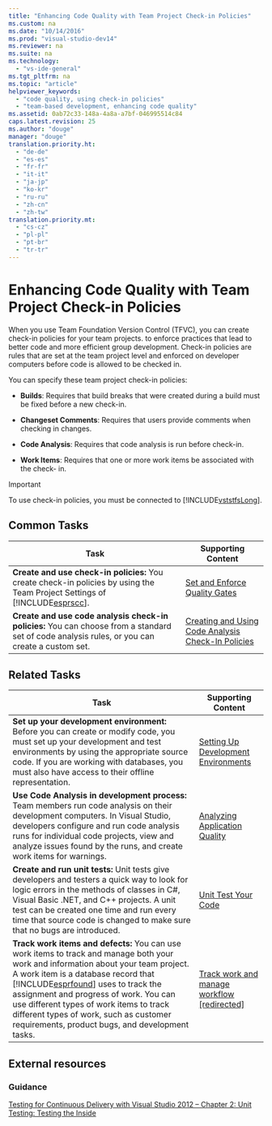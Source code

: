 ```yaml
---
title: "Enhancing Code Quality with Team Project Check-in Policies"
ms.custom: na
ms.date: "10/14/2016"
ms.prod: "visual-studio-dev14"
ms.reviewer: na
ms.suite: na
ms.technology: 
  - "vs-ide-general"
ms.tgt_pltfrm: na
ms.topic: "article"
helpviewer_keywords: 
  - "code quality, using check-in policies"
  - "team-based development, enhancing code quality"
ms.assetid: 0ab72c33-148a-4a8a-a7bf-046995514c84
caps.latest.revision: 25
ms.author: "douge"
manager: "douge"
translation.priority.ht: 
  - "de-de"
  - "es-es"
  - "fr-fr"
  - "it-it"
  - "ja-jp"
  - "ko-kr"
  - "ru-ru"
  - "zh-cn"
  - "zh-tw"
translation.priority.mt: 
  - "cs-cz"
  - "pl-pl"
  - "pt-br"
  - "tr-tr"
---
```

# Enhancing Code Quality with Team Project Check-in Policies
When you use Team Foundation Version Control (TFVC), you can create check-in policies for your team projects. to enforce practices that lead to better code and more efficient group development. Check-in policies are rules that are set at the team project level and enforced on developer computers before code is allowed to be checked in.  
  
 You can specify these team project check-in policies:  
  
-   **Builds**: Requires that build breaks that were created during a build must be fixed before a new check-in.  
  
-   **Changeset Comments**: Requires that users provide comments when checking in changes.  
  
-   **Code Analysis**: Requires that code analysis is run before check-in.  
  
-   **Work Items**: Requires that one or more work items be associated with the check- in.  
  
> [!IMPORTANT]
>  To use check-in policies, you must be connected to [!INCLUDE[vststfsLong](../codequality/includes/vststfslong_md.md)].  
  
## Common Tasks  
  
|Task|Supporting Content|  
|----------|------------------------|  
|**Create and use check-in policies:** You create check-in policies by using the Team Project Settings of [!INCLUDE[esprscc](../codequality/includes/esprscc_md.md)].|[Set and Enforce Quality Gates](../Topic/Set%20and%20Enforce%20Quality%20Gates.md)|  
|**Create and use code analysis check-in policies:** You can choose from a standard set of code analysis rules, or you can create a custom set.|[Creating and Using Code Analysis Check-In Policies](../codequality/creating-and-using-code-analysis-check-in-policies.md)|  
  
## Related Tasks  
  
|Task|Supporting Content|  
|----------|------------------------|  
|**Set up your development environment:** Before you can create or modify code, you must set up your development and test environments by using the appropriate source code. If you are working with databases, you must also have access to their offline representation.|[Setting Up Development Environments](http://msdn.microsoft.com/en-us/7b686610-d379-4ca0-9608-73ef0e576e3a)|  
|**Use Code Analysis in development process:** Team members run code analysis on their development computers. In Visual Studio, developers configure and run code analysis runs for individual code projects, view and analyze issues found by the runs, and create work items for warnings.|[Analyzing Application Quality](../codequality/analyzing-application-quality-by-using-code-analysis-tools.md)|  
|**Create and run unit tests:** Unit tests give developers and testers a quick way to look for logic errors in the methods of classes in C#, Visual Basic .NET, and C++ projects. A unit test can be created one time and run every time that source code is changed to make sure that no bugs are introduced.|[Unit Test Your Code](../codequality/unit-test-your-code.md)|  
|**Track work items and defects:** You can use work items to track and manage both your work and information about your team project. A work item is a database record that [!INCLUDE[esprfound](../codequality/includes/esprfound_md.md)] uses to track the assignment and progress of work. You can use different types of work items to track different types of work, such as customer requirements, product bugs, and development tasks.|[Track work and manage workflow &#91;redirected&#93;](http://msdn.microsoft.com/en-us/d2d8637d-0ef8-4ca3-874e-a04713344032)|  
  
## External resources  
  
### Guidance  
 [Testing for Continuous Delivery with Visual Studio 2012 – Chapter 2: Unit Testing: Testing the Inside](http://go.microsoft.com/fwlink/?LinkID=255188)